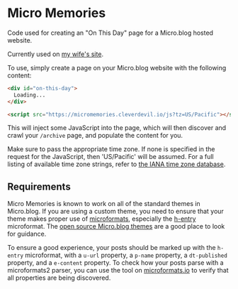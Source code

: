 Micro Memories
==============

Code used for creating an "On This Day" page for a Micro.blog hosted website.

Currently used on [my wife's site](http://cleverangel.org/on-this-day).

To use, simply create a page on your Micro.blog website with the following
content:

```html
<div id="on-this-day">
  Loading...
</div>

<script src="https://micromemories.cleverdevil.io/js?tz=US/Pacific"></script>
```

This will inject some JavaScript into the page, which will then discover and
crawl your `/archive` page, and populate the content for you.

Make sure to pass the appropriate time zone. If none is specified in the request
for the JavaScript, then 'US/Pacific' will be assumed. For a full listing of
available time zone strings, refer to [the IANA time zone
database](https://www.iana.org/time-zones).

Requirements
------------

Micro Memories is known to work on all of the standard themes in Micro.blog. If
you are using a custom theme, you need to ensure that your theme makes proper
use of [microformats](http://microformats.org/wiki/microformats2), especially
the [h-entry](http://microformats.org/wiki/microformats2#h-entry) microformat.
The [open source Micro.blog themes](https://github.com/microdotblog) are a good
place to look for guidance.

To ensure a good experience, your posts should be marked up with the `h-entry`
microformat, with a `u-url` property, a `p-name` property, a `dt-published`
property, and a `e-content` property. To check how your posts parse with a
microformats2 parser, you can use the tool on
[microformats.io](https://microformats.io) to verify that all properties are
being discovered.
